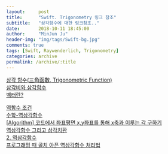 ```yaml
---
layout:     post
title:      "Swift. Trigonometry 링크 참조"
subtitle:   "삼각함수에 대한 링크참조.."
date:       2018-10-11 18:45:00
author:     "MinJun Ju"
header-img: "img/tags/Swift-bg.jpg"
comments: true 
tags: [Swift, Raywenderlich, Trigonometry]
categories: archive
permalink: /archive/:title
---
```


[삼각 함수(三角函數, Trigonometric Function)](https://ghebook.blogspot.com/2010/12/trigonometric-function.html)<br>
[삼각비와 삼각함수](http://suhak.tistory.com/167)<br>
[벡터란?](https://ko.khanacademy.org/computing/computer-programming/programming-natural-simulations/programming-vectors/a/intro-to-vectors)<br>

[역함수 조건](https://ko.wikipedia.org/wiki/%EC%97%AD%ED%95%A8%EC%88%98)<br>
[수학-역삼각함수](https://m.blog.naver.com/PostView.nhn?blogId=dydrogud22&logNo=110188541920&proxyReferer=https%3A%2F%2Fwww.google.co.kr%2F)<br>
[[Algorithm] 코드에서 좌표평면 x,y좌표를 통해 x축과 이루는 각 구하기](https://twpower.github.io/57-find-angle-in-xy-coordinate)<br>
[역삼각함수 그리고 삼각치환](http://suhak.tistory.com/515)<br>
[2. 역삼각함수](http://blog.naver.com/PostView.nhn?blogId=alsdnr7680&logNo=220739615780&parentCategoryNo=&categoryNo=12&viewDate=&isShowPopularPosts=true&from=search)<br>
[프로그래밍 때 골치 아픈 역삼각함수 처리법](https://hermit1004computer.blogspot.com/2018/01/blog-post.html)
